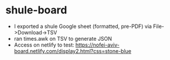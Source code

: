 # shule-board

* I exported a shule Google sheet (formatted, pre-PDF) via File->Download->TSV
* ran times.awk on TSV to generate JSON
* Access on netlify to test: https://nofei-aviv-board.netlify.com/display2.html?css=stone-blue
